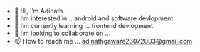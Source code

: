 - 👋 Hi, I’m Adinath
- 👀 I’m interested in ...android and software devlopment
- 🌱 I’m currently learning ... frontend devlopment
- 💞️ I’m looking to collaborate on ...
- 📫 How to reach me ... adinathgaware23072003@gmail.com

